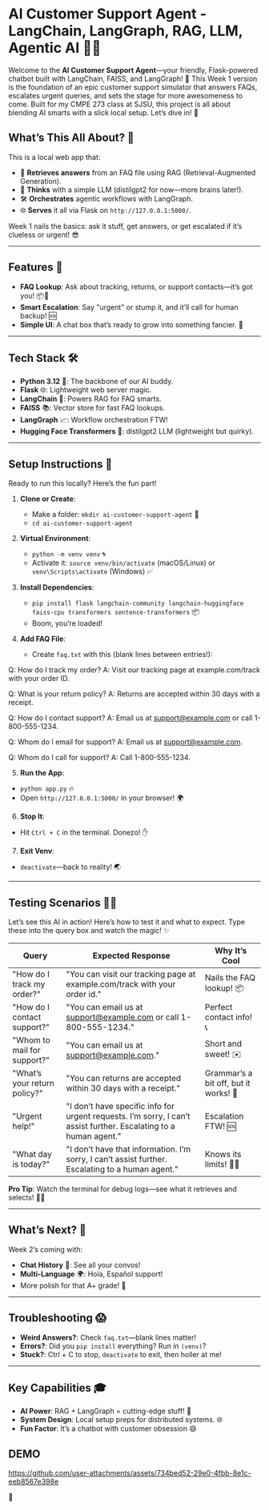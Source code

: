 # AI Customer Support Agent - LangChain, LangGraph, RAG, LLM, Agentic AI 🤖✨

Welcome to the **AI Customer Support Agent**—your friendly, Flask-powered chatbot built with LangChain, FAISS, and LangGraph! 🎉 This Week 1 version is the foundation of an epic customer support simulator that answers FAQs, escalates urgent queries, and sets the stage for more awesomeness to come. Built for my CMPE 273 class at SJSU, this project is all about blending AI smarts with a slick local setup. Let’s dive in! 🚀

## What’s This All About? 🌈
This is a local web app that:
- 🚚 **Retrieves answers** from an FAQ file using RAG (Retrieval-Augmented Generation).
- 🧠 **Thinks** with a simple LLM (distilgpt2 for now—more brains later!).
- 🛠️ **Orchestrates** agentic workflows with LangGraph.
- 🌐 **Serves** it all via Flask on `http://127.0.0.1:5000/`.

Week 1 nails the basics: ask it stuff, get answers, or get escalated if it’s clueless or urgent! 😎

---

## Features 🎯
- **FAQ Lookup**: Ask about tracking, returns, or support contacts—it’s got you! 📦📧
- **Smart Escalation**: Say "urgent" or stump it, and it’ll call for human backup! 🆘
- **Simple UI**: A chat box that’s ready to grow into something fancier. 💬

---

## Tech Stack 🛠️
- **Python 3.12** 🐍: The backbone of our AI buddy.
- **Flask** 🌐: Lightweight web server magic.
- **LangChain** 🔗: Powers RAG for FAQ smarts.
- **FAISS** 📚: Vector store for fast FAQ lookups.
- **LangGraph** 📈: Workflow orchestration FTW!
- **Hugging Face Transformers** 🤗: distilgpt2 LLM (lightweight but quirky).

---

## Setup Instructions 🚀
Ready to run this locally? Here’s the fun part!

1. **Clone or Create**:
   - Make a folder: `mkdir ai-customer-support-agent` 📂
   - `cd ai-customer-support-agent`

2. **Virtual Environment**:
   - `python -m venv venv` 🌀
   - Activate it: `source venv/bin/activate` (macOS/Linux) or `venv\Scripts\activate` (Windows) ✅

3. **Install Dependencies**:
   - `pip install flask langchain-community langchain-huggingface faiss-cpu transformers sentence-transformers` 📦
   - Boom, you’re loaded!

4. **Add FAQ File**:
   - Create `faq.txt` with this (blank lines between entries!):

Q: How do I track my order?
A: Visit our tracking page at example.com/track with your order ID.

Q: What is your return policy?
A: Returns are accepted within 30 days with a receipt.

Q: How do I contact support?
A: Email us at support@example.com or call 1-800-555-1234.

Q: Whom do I email for support?
A: Email us at support@example.com.

Q: Whom do I call for support?
A: Call 1-800-555-1234.



5. **Run the App**:
- `python app.py` 🔥
- Open `http://127.0.0.1:5000/` in your browser! 🌍

6. **Stop It**:
- Hit `Ctrl + C` in the terminal. Donezo! ✋

7. **Exit Venv**:
- `deactivate`—back to reality! 🌏

---

## Testing Scenarios 🧪🎉
Let’s see this AI in action! Here’s how to test it and what to expect. Type these into the query box and watch the magic! ✨

| **Query**                | **Expected Response**                                                                 | **Why It’s Cool**                     |
|--------------------------|---------------------------------------------------------------------------------------|---------------------------------------|
| "How do I track my order?" | "You can visit our tracking page at example.com/track with your order id."           | Nails the FAQ lookup! 📦            |
| "How do I contact support?" | "You can email us at support@example.com or call 1-800-555-1234."                   | Perfect contact info! 📞            |
| "Whom to mail for support?" | "You can email us at support@example.com."                                          | Short and sweet! ✉️                |
| "What’s your return policy?" | "You can returns are accepted within 30 days with a receipt."                      | Grammar’s a bit off, but it works! 🔄 |
| "Urgent help!"           | "I don’t have specific info for urgent requests. I’m sorry, I can’t assist further. Escalating to a human agent." | Escalation FTW! 🆘                 |
| "What day is today?"     | "I don’t have that information. I’m sorry, I can’t assist further. Escalating to a human agent." | Knows its limits! 🤷‍♂️            |

**Pro Tip**: Watch the terminal for debug logs—see what it retrieves and selects! 🕵️‍♂️

---

## What’s Next? 🚀
Week 2’s coming with:
- **Chat History** 💬: See all your convos!
- **Multi-Language** 🌍: Hola, Español support!
- More polish for that A+ grade! 🌟

---

## Troubleshooting 😱
- **Weird Answers?**: Check `faq.txt`—blank lines matter!
- **Errors?**: Did you `pip install` everything? Run in `(venv)`?
- **Stuck?**: Ctrl + C to stop, `deactivate` to exit, then holler at me!

---

## Key Capabilities 🎓
- **AI Power**: RAG + LangGraph = cutting-edge stuff! 🧠
- **System Design**: Local setup preps for distributed systems. 🌐
- **Fun Factor**: It’s a chatbot with customer obsession 😄

## DEMO

https://github.com/user-attachments/assets/734bed52-29e0-4fbb-8e1c-eeb8567e398e


 🎉
